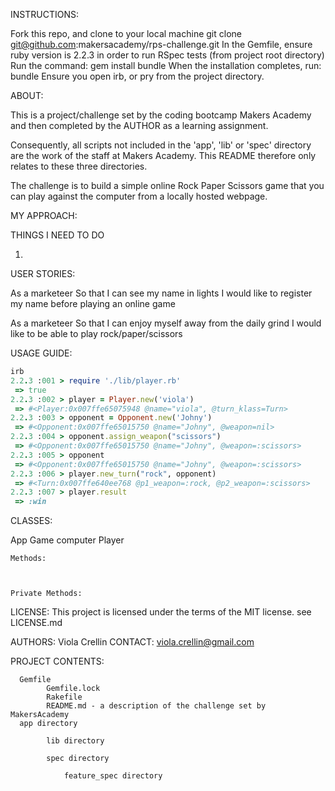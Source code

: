 INSTRUCTIONS:

Fork this repo, and clone to your local machine
	git clone git@github.com:makersacademy/rps-challenge.git
In the Gemfile, ensure ruby version is 2.2.3 in order to run RSpec tests (from project root directory)
Run the command: gem install bundle
When the installation completes, run: bundle
Ensure you open irb, or pry from the project directory.

ABOUT:		

This is a project/challenge set by the coding bootcamp Makers Academy and then completed by the AUTHOR as a learning assignment.

Consequently, all scripts not included in the 'app', 'lib' or 'spec' directory are the work of the staff at Makers Academy.
This README therefore only relates to these three directories.

The challenge is to build a simple online Rock Paper Scissors game that you can play against the computer from a locally hosted webpage.

MY APPROACH:



THINGS I NEED TO DO


1.



USER STORIES:

As a marketeer
So that I can see my name in lights
I would like to register my name before playing an online game

As a marketeer
So that I can enjoy myself away from the daily grind
I would like to be able to play rock/paper/scissors


USAGE GUIDE:
```ruby
irb
2.2.3 :001 > require './lib/player.rb'
 => true
2.2.3 :002 > player = Player.new('viola')
 => #<Player:0x007ffe65075948 @name="viola", @turn_klass=Turn>
2.2.3 :003 > opponent = Opponent.new('Johny')
 => #<Opponent:0x007ffe65015750 @name="Johny", @weapon=nil>
2.2.3 :004 > opponent.assign_weapon("scissors")
 => #<Opponent:0x007ffe65015750 @name="Johny", @weapon=:scissors>
2.2.3 :005 > opponent
 => #<Opponent:0x007ffe65015750 @name="Johny", @weapon=:scissors>
2.2.3 :006 > player.new_turn("rock", opponent)
 => #<Turn:0x007ffe640ee768 @p1_weapon=:rock, @p2_weapon=:scissors>
2.2.3 :007 > player.result
 => :win
```

CLASSES:

App
Game
computer
Player



	Methods:



	Private Methods:





LICENSE:	This project is licensed under the terms of the MIT license.
		see LICENSE.md

AUTHORS: 	Viola Crellin
CONTACT: 	viola.crellin@gmail.com

PROJECT CONTENTS:

      Gemfile
			Gemfile.lock
			Rakefile
			README.md - a description of the challenge set by MakersAcademy
      app directory

			lib directory

			spec directory

				feature_spec directory
